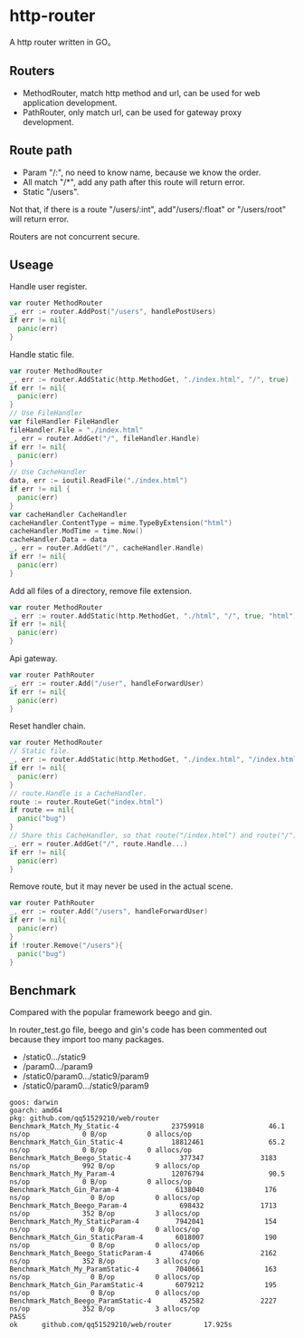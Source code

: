 # http-router

A http router written in GO。

## Routers

- MethodRouter, match http method and url, can be used for web application development.
- PathRouter, only match url, can be used for gateway proxy development.

## Route path
- Param "/:", no need to know name, because we know the order.
- All match "/*", add any path after this route will return error.
- Static "/users".

Not that, if there is a route "/users/:int", add"/users/:float" or "/users/root" will return error.

Routers are not concurrent secure.

## Useage

Handle user register.

```go
var router MethodRouter
_, err := router.AddPost("/users", handlePostUsers)
if err != nil{
  panic(err)
}
```
Handle static file.

```go
var router MethodRouter
_, err := router.AddStatic(http.MethodGet, "./index.html", "/", true)
if err != nil{
  panic(err)
}
// Use FileHandler
var fileHandler FileHandler
fileHandler.File = "./index.html"
_, err = router.AddGet("/", fileHandler.Handle)
if err != nil{
  panic(err)
}
// Use CacheHandler
data, err := ioutil.ReadFile("./index.html")
if err != nil {
  panic(err)
}
var cacheHandler CacheHandler
cacheHandler.ContentType = mime.TypeByExtension("html")
cacheHandler.ModTime = time.Now()
cacheHandler.Data = data
_, err = router.AddGet("/", cacheHandler.Handle)
if err != nil{
  panic(err)
}
```

Add all files of a directory, remove file extension.

```go
var router MethodRouter
_, err := router.AddStatic(http.MethodGet, "./html", "/", true, "html")
if err != nil{
  panic(err)
}
```

Api gateway.

```go
var router PathRouter
_, err := router.Add("/user", handleForwardUser)
if err != nil{
  panic(err)
}
```

Reset handler chain.

```go
var router MethodRouter
// Static file.
_, err := router.AddStatic(http.MethodGet, "./index.html", "/index.html", true)
if err != nil{
  panic(err)
}
// route.Handle is a CacheHandler.
route := router.RouteGet("index.html")
if route == nil{
  panic("bug")
}
// Share this CacheHandler, so that route("/index.html") and route("/") can use same cache.
_, err = router.AddGet("/", route.Handle...)
if err != nil{
  panic(err)
}
```

Remove route, but it may never be used in the actual scene.

```go
var router PathRouter
_, err := router.Add("/users", handleForwardUser)
if err != nil{
  panic(err)
}
if !router.Remove("/users"){
  panic("bug")
}
```

## Benchmark

Compared with the popular framework beego and gin. 

In router_test.go file, beego and gin's code has been commented out because they import too many packages.

- /static0.../static9
- /param0.../param9
- /static0/param0.../static9/param9
- /static0/param0.../static9/param9

```golang
goos: darwin
goarch: amd64
pkg: github.com/qq51529210/web/router
Benchmark_Match_My_Static-4             23759918                46.1 ns/op             0 B/op          0 allocs/op
Benchmark_Match_Gin_Static-4            18812461                65.2 ns/op             0 B/op          0 allocs/op
Benchmark_Match_Beego_Static-4            377347              3183 ns/op             992 B/op          9 allocs/op
Benchmark_Match_My_Param-4              12076794                90.5 ns/op             0 B/op          0 allocs/op
Benchmark_Match_Gin_Param-4              6138040               176 ns/op               0 B/op          0 allocs/op
Benchmark_Match_Beego_Param-4             698432              1713 ns/op             352 B/op          3 allocs/op
Benchmark_Match_My_StaticParam-4         7942041               154 ns/op               0 B/op          0 allocs/op
Benchmark_Match_Gin_StaticParam-4        6018007               190 ns/op               0 B/op          0 allocs/op
Benchmark_Match_Beego_StaticParam-4       474066              2162 ns/op             352 B/op          3 allocs/op
Benchmark_Match_My_ParamStatic-4         7040661               163 ns/op               0 B/op          0 allocs/op
Benchmark_Match_Gin_ParamStatic-4        6079212               195 ns/op               0 B/op          0 allocs/op
Benchmark_Match_Beego_ParamStatic-4       452582              2227 ns/op             352 B/op          3 allocs/op
PASS
ok      github.com/qq51529210/web/router        17.925s
```
